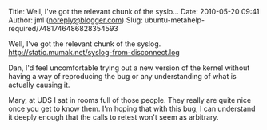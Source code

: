 Title: Well, I&#39;ve got the relevant chunk of the syslo...
Date: 2010-05-20 09:41
Author: jml (noreply@blogger.com)
Slug: ubuntu-metahelp-required/7481746486828354593

Well, I've got the relevant chunk of the syslog.  
http://static.mumak.net/syslog-from-disconnect.log  
  
Dan, I'd feel uncomfortable trying out a new version of the kernel
without having a way of reproducing the bug or any understanding of what
is actually causing it.  
  
Mary, at UDS I sat in rooms full of those people. They really are quite
nice once you get to know them. I'm hoping that with this bug, I can
understand it deeply enough that the calls to retest won't seem as
arbitrary.

